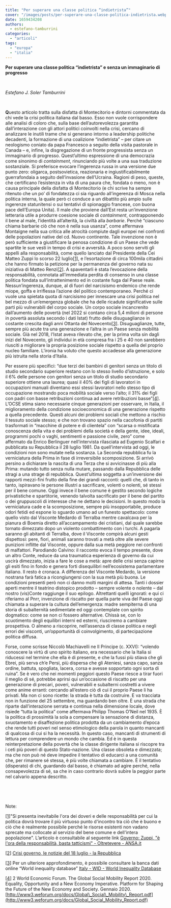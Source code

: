 ```yaml
---
title: "Per superare una classe politica “indietrista”"
cover: "/images/posts/per-superare-una-classe-politica-indietrista.webp"
date: 1659434208
authors:
  - estefano-tamburrini
categories: 
  - "articoli"
tags: 
  - "europa"
  - "italia"
---
```


**Per superare una classe politica “indietrista” e senza un immaginario di progresso**

 

_Estefano J. Soler Tamburrini_

 

**Q**uesto articolo tratta sulla disfatta di Montecitorio e dintorni commentata da chi vede la crisi politica italiana dal basso. Esso non vuole corrispondere alle analisi di coloro che, sulla base dell’autorevolezza garantita dall’interazione con gli attori politici coinvolti nella crisi, cercano di analizzare le inutili trame che si generano intorno a leadership politiche decadenti, la formazione di una coalizione “indietrista” – per citare un neologismo coniato da papa Francesco a seguito della visita pastorale in Canada – e, infine, la disgregazione di un fronte progressista senza un immaginario di progresso. Quest’ultimo espressione di una democrazia come sinonimo di _containment_, rinunciando più volte a una sua traduzione sostanziale. Si preferisce evocare l’ingerenza russa in una versione due punto zero: oligarca, postsovietica, reazionaria e ingiustificabilmente guerrafondaia a seguito dell’invasione dell’Ucraina. Ragioni di peso, queste, che certificano l’esistenza in vita di una paura che, fondata o meno, non è causa principale della disfatta di Montecitorio (e chi scrive ha sempre ritenuto che un po’ di fondatezza ci sia riguardo all’ingerenza di Mosca nella politica interna, la quale però ci conduce a un dibattito più ampio sulle ingerenze statunitensi o sui tentativi di spionaggio francese, con buona pace dell’Europa Unita). Il male che proviene dall’Est resta un’invenzione letteraria utile a produrre coesione sociale di _containment_, contrapponendo il bene al male, l’identità all’alterità, la civiltà alla _barbarie_. Perché “ciascuno chiama barbarie ciò che non è nella sua usanza”, come affermava Montaigne nella sua critica alle atrocità compiute dagli europei nei confronti delle popolazioni native del cd. Nuovo continente. Tale invenzione non è però sufficiente a giustificare la penosa condizione di un Paese che vede spartite le sue vesti in tempo di crisi e avversità. A poco sono serviti gli appelli alla responsabilità, come quello lanciato dal Presidente della Cei Matteo Zuppi lo scorso 22 luglio[\[1\]](#_ftn1), e l’esortazione di circa 100mila cittadini che hanno firmato la petizione per la permanenza del governo nata su iniziativa di Matteo Renzi[\[2\]](#_ftn2). A spaventarli è stata l’evocazione della responsabilità, connotata all’immediata perdita di consenso in una classe politica fondata sull’intrattenimento ed in costante fuga dal Paese reale. Nessun’ingerenza, dunque, al di fuori del narcisismo endemico che rende miope, goffa e irriflessa l’azione del politico contemporaneo. Perché ci vuole una spietata quota di narcisismo per innescare una crisi politica nel bel mezzo di un’emergenza globale che ha delle ricadute significative sulle parti più vulnerabili del corpo sociale. Un corpo sociale incancrenito dall’aumento delle povertà (nel 2022 si contano circa 5,4 milioni di persone in povertà assoluta secondo i dati Istat) frutto delle disuguaglianze in costante crescita dagli anni Ottanta del Novecento[\[3\]](#_ftn3). Disuguaglianze, tutte, sempre più acute tra una generazione e l’altra in un Paese senza mobilità sociale. Già nel 2018, l’Istat aveva rilevato che, per la prima volta sin dagli inizi del Novecento, gli individui in età compresa fra i 25 e 40 non sarebbero riusciti a migliorare la propria posizione sociale rispetto a quella del proprio nucleo familiare. L’ironia ha voluto che questo accadesse alla generazione più istruita nella storia d’Italia.

Per essere più specifici: “due terzi dei bambini di genitori senza un titolo di studio secondario superiore restano con lo stesso livello d’istruzione, e solo il 6% delle persone con genitori senza un titolo di studio secondario superiore ottiene una laurea; quasi il 40% dei figli di lavoratori in occupazioni manuali diventano essi stessi lavoratori nello stesso tipo di occupazione mostrando poca mobilità sociale verso l’alto; il 31% dei figli con padri con basse retribuzioni continua ad avere retribuzioni basse”[\[4\]](#_ftn4). L’OCSE stima siano necessarie cinque generazioni per osservare, in Italia, il miglioramento della condizione socioeconomica di una generazione rispetto a quella precedente. Questi alcuni dei problemi sociali che mettono a rischio il tessuto sociale stesso; e che non trovano spazio nella cacofonia di partiti trasformati in “macchine di potere e di clientela” con “scarsa o mistificata conoscenza della vita e dei problemi della società e della gente, idee, ideali, programmi pochi o vaghi, sentimenti e passione civile, zero” come affermato da Enrico Berlinguer nell’intervista rilasciata ad Eugenio Scalfari e pubblicata su Repubblica il 28 luglio 1981. Da quell’intervista ad oggi, le condizioni non sono mutate nella sostanza. La Seconda repubblica fu la verniciatura della Prima in fase di irreversibile scomposizione. Si arrivò persino a dichiarare la nascita di una Terza che si avvicinasse di più alla Prima: mutando tutto senza nulla mutare, passando dalla Repubblica delle stragi a una strage di repubblica. Quest’ultima soggetta a un’inversione dei rapporti mezzi-fini frutto della fine dei grandi racconti: quelli che, di tanto in tanto, ispiravano le persone illustri a sacrificare, volenti o nolenti, sé stessi per il bene comune. Oggi invece il bene comune è gestito secondo logiche privatistiche e spartitorie, venendo talvolta sacrificato per il bene del partito o dei gruppuscoli di interesse che ne dettano le decisioni. In questo modo la verniciatura cade e la scomposizione, sempre più insopportabile, produce odori fetidi ed espone lo sguardo umano ad un funesto spettacolo: come quello visto dal Visconte Medardo di Terralba mentre cavalcava per la pianura di Boemia diretto all’accampamento dei cristiani, dal quale sarebbe tornato dimezzato dopo un violento combattimento con i turchi. A pagarla saranno gli abitanti di Terralba, dove il Visconte compirà alcuni gesti dispettosi: pere, fiori, animali saranno trovati a metà oltre alle severe punizioni inflitte dal Visconte, oppure dalla sua metà peggiore nei confronti di malfattori. Parodiando Calvino: il racconto evoca il tempo presente, dove un altro Conte, reduce da una traumatica esperienza di governo da cui uscirà dimezzato, inizia a fare le cose a metà: apre delle crisi senza capirne gli esiti fino in fondo e genera forti disequilibri nell’ecosistema parlamentare italiano. Il resto è cronaca. A differenza del Visconte Medardo, la versione nostrana farà fatica a ricongiungersi con la sua metà più buona. Le condizioni presenti però non ci danno molti margini di attesa. Tanti i dossier aperti mentre il teatrino distopico prodotto – sempre volente o nolente – dal nostro (vis)Conte raggiunge il suo epilogo. Altrettanti quelli ignorati: e qui ci riferiamo al Pnrr, invenzione di riscatto per quella parte viva del Paese oggi chiamata a superare la cultura dell’emergenza: madre sempiterna di una storia di subalternità sedimentate ed oggi contemplate con spirito dogmatico: come se non ci fossero alternative. Chissà se, con lo scuotimento degli equilibri interni ed esterni, riusciremo a cambiare prospettiva. O almeno a riscoprire, nell’assenza di classe politica e negli errori dei visconti, un’opportunità di coinvolgimento, di partecipazione politica diffusa.

Forse, come scrisse Niccolò Machiavelli ne Il Principe (c. XXVI): “volendo conoscere la virtù di uno spirito italiano, era necessario che la Italia si riducessi nel termine che ella è di presente, e che la fussi più stiava che gli Ebrei, più serva ch’e Persi, più dispersa che gli Ateniesi, sanza capo, sanza ordine, battuta, spogliata, lacera, corsa e avesse sopportato ogni sorta di ruina”. Se è vero che nei momenti peggiori questo Paese riesce a tirar fuori il meglio di sé, potrebbe aprirsi qui un’occasione di riscatto per una generazione di precari, poveri, vulnerabili e subalterni costretti a vivere come anime erranti: cercando all’estero ciò di cui il proprio Paese li ha privati. Ma non ci sono ricette: la strada è tutta da costruire. E va tracciata non in funzione del 25 settembre, ma guardando ben oltre. È una strada che riparte dall’interazione serrata e continua nella dimensione locale, dove risiede “tutta la politica” come affermava Philipp Thomas O’Neil nel 1935. È la politica di prossimità la sola a compensare la sensazione di distanza, svuotamento e disaffezione politica prodotta da un cambiamento d’epoca che rende tutti poveri nel senso etimologico della parola in quanto mancanti di qualcosa di cui si ha la necessità. In questo caso, mancanti di strumenti di lettura per comprendere un mondo che cambia. Ed è in questa reinterpretazione della povertà che la classe dirigente italiana si riscopre tra i ceti più poveri di questo Stato-nazione. Una classe obsoleta e dimezzata; ma che non può né deve impedire il tentativo di educarci a una comunità che, per rimanere sé stessa, è più volte chiamata a cambiare. È il tentativo (disperato) di chi, guardando dal basso, è chiamato ad agire perché, nella consapevolezza di sé, sa che in caso contrario dovrà subire la peggior parte nel calvario appena descritto.

 

 

Note:

[\[1\]](#_ftnref1)"Si presenta inevitabile l'ora dei doveri e delle responsabilità per cui la politica dovrà trovare il più virtuoso punto d'incontro tra ciò che è buono e ciò che è realmente possibile perché le risorse esistenti non vadano sprecate ma collocate al servizio del bene comune e dell'intera popolazione". L’articolo è consultabile al seguente link [Governo: Zuppi, "è l'ora della responsabilità, basta tatticismi" - Oltretevere - ANSA.it](https://www.ansa.it/oltretevere/notizie/2022/07/22/governo-zuppi-e-lora-della-responsabilita-basta-tatticismi_8fd2b29f-0e0d-45e2-887e-2211e03f2f31.html)

[\[2\]](#_ftnref2) [Crisi governo, le notizie del 18 luglio - la Repubblica](https://www.repubblica.it/politica/2022/07/18/diretta/draghi_e_la_crisi_di_governo_oggi_news-358213830/)

[\[3\]](#_ftnref3) Per un ulteriore approfondimento, è possibile consultare la banca dati online “World inequality database” [Italy - WID - World Inequality Database](https://wid.world/country/italy/)

[\[4\]](#_ftnref4) 2 World Economic Forum. The Global Social Mobility Report 2020. Equality, Opportunity and a New Economy Imperative. Platform for Shaping the Future of the New Economy and Society. Gennaio 2020. [http://www3.weforum.org/docs/Global\_Social\_Mobility\_Report.pdf](http://www3.weforum.org/docs/Global_Social_Mobility_Report.pdf)
